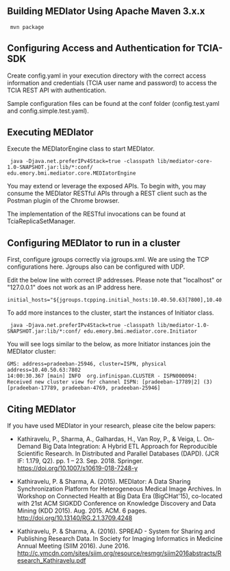 ## Building MEDIator Using Apache Maven 3.x.x

     mvn package


## Configuring Access and Authentication for TCIA-SDK

Create config.yaml in your execution directory with the correct access information and credentials 
(TCIA user name and password) to access the TCIA REST API with authentication. 

Sample configuration files can be found at the conf folder (config.test.yaml and config.simple.test.yaml).


Executing MEDIator
---------
Execute the MEDIatorEngine class to start MEDIator.

     java -Djava.net.preferIPv4Stack=true -classpath lib/mediator-core-1.0-SNAPSHOT.jar:lib/*:conf/ edu.emory.bmi.mediator.core.MEDIatorEngine

You may extend or leverage the exposed APIs. To begin with, you may consume the MEDIator RESTful APIs through a REST
client such as the Postman plugin of the Chrome browser.


The implementation of the RESTful invocations can be found at TciaReplicaSetManager.



Configuring MEDIator to run in a cluster
---------
First, configure jgroups correctly via jgroups.xml. We are using the TCP configurations here. Jgroups also can be 
configured with UDP.

Edit the below line with correct IP addresses. Please note that "localhost" or "127.0.0.1" does not work as an IP address here.

	initial_hosts="${jgroups.tcpping.initial_hosts:10.40.50.63[7800],10.40.50.63[7801],10.40.50.63[7802],10.40.50.63[7803]}"


To add more instances to the cluster, start the instances of Initiator class.

     java -Djava.net.preferIPv4Stack=true -classpath lib/mediator-1.0-SNAPSHOT.jar:lib/*:conf/ edu.emory.bmi.mediator.core.Initiator 

You will see logs similar to the below, as more Initiator instances join the MEDIator cluster:

	GMS: address=pradeeban-25946, cluster=ISPN, physical address=10.40.50.63:7802
    14:00:30.367 [main] INFO  org.infinispan.CLUSTER - ISPN000094: Received new cluster view for channel ISPN: [pradeeban-17789|2] (3) [pradeeban-17789, pradeeban-4769, pradeeban-25946]


## Citing MEDIator
If you have used MEDIator in your research, please cite the below papers:

* Kathiravelu, P., Sharma, A., Galhardas, H., Van Roy, P., & Veiga, L. On-Demand Big Data Integration: A Hybrid ETL 
Approach for Reproducible Scientific Research. In Distributed and Parallel Databases (DAPD). (JCR IF: 1.179, Q2). 
pp. 1 – 23. Sep. 2018. Springer. https://doi.org/10.1007/s10619-018-7248-y

* Kathiravelu, P. & Sharma, A. (2015). MEDIator: A Data Sharing Synchronization Platform for Heterogeneous Medical Image Archives.
In Workshop on Connected Health at Big Data Era (BigCHat'15), co-located with 21st ACM SIGKDD Conference on Knowledge Discovery and Data Mining (KDD 2015).
Aug. 2015. ACM. 6 pages. http://doi.org/10.13140/RG.2.1.3709.4248

* Kathiravelu, P. & Sharma, A. (2016). SPREAD - System for Sharing and Publishing Research Data. In Society for Imaging
Informatics in Medicine Annual Meeting (SIIM 2016). June 2016.
http://c.ymcdn.com/sites/siim.org/resource/resmgr/siim2016abstracts/Research_Kathiravelu.pdf

